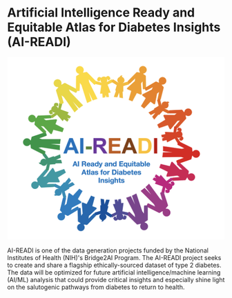 # Artificial Intelligence Ready and Equitable Atlas for Diabetes Insights (AI-READI)

![](https://github.com/AI-READI/AI-READI-logo/blob/main/logo/png/option2.png?raw=true)

AI-READI is one of the data generation projects funded by the National Institutes of Health (NIH)'s Bridge2AI Program.
The AI-READI project seeks to create and share a flagship ethically-sourced dataset of type 2 diabetes.
The data will be optimized for future artificial intelligence/machine learning (AI/ML) analysis that could provide critical insights and especially shine light on the salutogenic pathways from diabetes to return to health.
